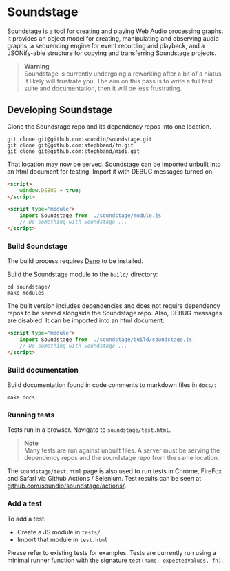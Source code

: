 # Soundstage

Soundstage is a tool for creating and playing Web Audio processing graphs. It provides an object model
for creating, manipulating and observing audio graphs, a sequencing engine for event
recording and playback, and a JSONify-able structure for copying and transferring
Soundstage projects.

> **Warning**<br/>
> Soundstage is currently undergoing a reworking after a bit of a hiatus. It
> likely will frustrate you. The aim on this pass is to write a full test suite
> and documentation, then it will be less frustrating.

## Developing Soundstage

Clone the Soundstage repo and its dependency repos into one location.

```console
git clone git@github.com:soundio/soundstage.git
git clone git@github.com:stephband/fn.git
git clone git@github.com:stephband/midi.git
```

That location may now be served. Soundstage can be imported unbuilt into an
html document for testing. Import it with DEBUG messages turned on:

```html
<script>
    window.DEBUG = true;
</script>

<script type="module">
    import Soundstage from './soundstage/module.js'
    // Do something with Soundstage ...
</script>
```

### Build Soundstage

The build process requires [Deno](https://deno.land/manual/getting_started/installation)
to be installed.

Build the Soundstage module to the `build/` directory:

```console
cd soundstage/
make modules
```

The built version includes dependencies and does not require dependency repos to
be served alongside the Soundstage repo. Also, DEBUG messages are disabled. It
can be imported into an html document:

```html
<script type="module">
    import Soundstage from './soundstage/build/soundstage.js'
    // Do something with Soundstage ...
</script>
```

### Build documentation

Build documentation found in code comments to markdown files in `docs/`:

```console
make docs
```

### Running tests

Tests run in a browser. Navigate to `soundstage/test.html`.

> **Note**<br/>
> Many tests are run against unbuilt files. A server must be serving the
> dependency repos and the soundstage repo from the same location.

The `soundstage/test.html` page is also used to run tests in Chrome, FireFox and
Safari via Github Actions / Selenium. Test results can be seen at
[github.com/soundio/soundstage/actions/](https://github.com/soundio/soundstage/actions/).

### Add a test

To add a test:

- Create a JS module in `tests/`
- Import that module in `test.html`

Please refer to existing tests for examples. Tests are currently run using a
minimal runner function with the signature `test(name, expectedValues, fn)`.

<!--
// ```
// import Soundstage from 'http://sound.io/soundstage/module.js';
//
// const stage = new Soundstage({
//     nodes: [
//         { id: '1', type: 'instrument', data: {...} },
//         { id: '2', type: 'output', data: {...} }
//     ],
//
//     connections: [
//         { source: '1', target: '2' }
//     ],
//
//     sequences: [...],
//     events: [...]
// });
// ```
//
// A stage is a graph of AudioNodes and connections, and a sequencer of events
// targeted at those nodes. A stage also quacks like an AudioNode, and can
// be connected to other nodes (although by default it is connected to
// `context.destination`). Finally, a stage can be stringified to JSON, and
// that JSON can be used to recreate the same node graph elsewhere.
//
// ```
// const json = JSON.stringify(stage);
//
// // '{
// //     "nodes": [...],
// //     "connections": [...],
// //     "sequences": [...],
// //     "events": [...]
// // }'
//
// // Elsewhere
// const stage = new Soundstage(JSON.parse(json));
// ```

//Options
//
//The Soundstage constructor also accepts an optional second object, options.
//
//`.context`
//
//By default an AudioContext is created and shared by all stages. Pass in an
//AudioContext to have the stage use a different context.
//
//`.destination`
//
//[Todo: rename as a boolean option.]
//By default the output of the stage graph is connected to `context.destination`.
//Pass in `null` to create a disconnected stage (and use `stage.connect()`
//to route it elsewhere).
//
//`.notify`
//
//```
//const stage = new Soundstage({...}, {
//    notify: function(node, property, value) {...}
//});
//```
//
//A function that is called when an AudioParam is scheduled to change. A
//fundamental problem when creating a UI for a WebAudio graph is the lack of
//observability. Everything happens on a seperate thread, and cannot be
//interrogated. Use notify to have Soundstage notify changes to AudioParam values.
-->

